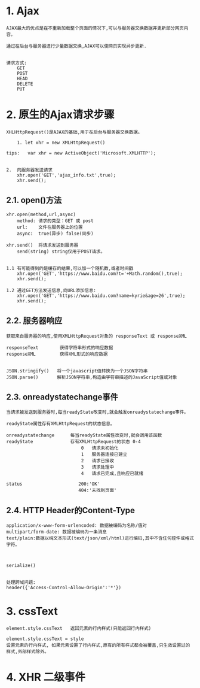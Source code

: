 
# 1. Ajax

    AJAX最大的优点是在不重新加载整个页面的情况下,可以与服务器交换数据并更新部分网页内容。

    通过在后台与服务器进行少量数据交换,AJAX可以使网页实现异步更新.


    请求方式:
        GET
        POST
        HEAD
        DELETE
        PUT

# 2. 原生的Ajax请求步骤

    XHLHttpRequest()是AJAX的基础,用于在后台与服务器交换数据。

        1. let xhr = new XMLHttpRequest()  

    tips:   var xhr = new ActiveObject('Microsoft.XMLHTTP');


    2.  向服务器发送请求
        xhr.open('GET','ajax_info.txt',true);
        xhr.send();


## 2.1. open()方法

    xhr.open(method,url,async)  
        method: 请求的类型：GET 或 post
        url:    文件在服务器上的位置
        async:  true(异步) false(同步)

    xhr.send()  将请求发送到服务器
        send(string) string仅用于POST请求。


    1.1 有可能得到的是缓存的结果,可以加一个随机数,或者时间戳
        xhr.open('GET','https://www.baidu.com?t='+Math.random(),true);
        xhr.send();

    1.2 通过GET方法发送信息,向URL添加信息:
        xhr.open('GET','https://www.baidu.com?name=kyrie&age=26',true);
        xhr.send();

## 2.2. 服务器响应

    获取来自服务器的响应,使用XMLHttpRequest对象的 responseText 或 responseXML

    responseText        获得字符串形式的响应数据
    responseXML         获得XML形式的响应数据
    

    JSON.stringify()   将一个javascript值转换为一个JSON字符串
    JSON.parse()       解析JSON字符串,构造由字符串描述的JavaScript值或对象


## 2.3. onreadystatechange事件

    当请求被发送到服务器时,每当readyState改变时,就会触发onreadystatechange事件。

    readyState属性存有XMLHttpRequest的状态信息。

    onreadystatechange      每当readyState属性改变时,就会调用该函数
    readyState              存有XMLHttpRequest的状态 0-4
                                0   请求未初始化
                                1   服务器连接已建立
                                2   请求已接收
                                3   请求处理中
                                4   请求已完成,且响应已就绪
    
    status                     200:'OK'
                               404:'未找到页面'


## 2.4. HTTP Header的Content-Type

    application/x-www-form-urlencoded: 数据被编码为名称/值对
    multipart/form-date: 数据被编码为一条消息
    text/plain:数据以纯文本形式(text/json/xml/html)进行编码,其中不含任何控件或格式字符。



    serialize() 


    处理跨域问题:
    header({'Access-Control-Allow-Origin':'*'})

# 3. cssText

    element.style.cssText   返回元素的行内样式(只能返回行内样式)

    element.style.cssText = style 
    设置元素的行内样式, 如果元素设置了行内样式,原有的所有样式都会被覆盖,只生效设置过的样式,外部样式除外。


# 4. XHR 二级事件

    